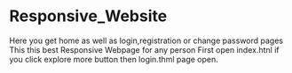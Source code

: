 # Responsive_Website
Here you get home as well as login,registration or change password pages
This this best Responsive Webpage for any person 
First open index.htnl
if you click explore more button then login.thml page open.
